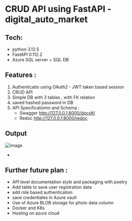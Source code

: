 # CRUD API using FastAPI - digital_auto_market


## Tech:
- python 3.12.5
- FastAPI 0.112.2
- Azure SQL server + SQL DB

## Features :
1. Authenticatio using OAuth2 - JWT taken based session
2. CRUD API
3. Simple DB with 3 tables , with FK relation
4. saved hashed password in DB
5. API Specificatiomn and Schema :
   - Swagger http://127.0.0.1:8000/docs#/
   - Redoc http://127.0.0.1:8000/redoc


## Output

![image](https://github.com/user-attachments/assets/fd921139-5597-403c-9341-fa55f4f556a2)


   - 
## Further future plan :
  - API level documentation style and packaging with poetry
  - Add table to save user registration data
  - add role based authentication
  - save credentiales in Azure vault
  - Use of Azure BLOB storage for photo data column
  - Docker and K8s
  - Hosting on azure cloud
